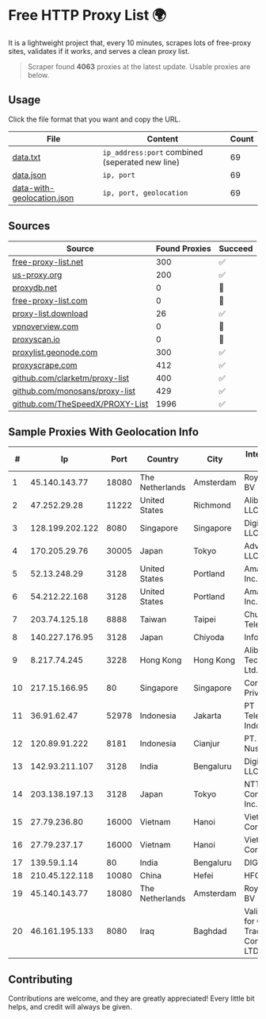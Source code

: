 
# Free HTTP Proxy List 🌍

It is a lightweight project that, every 10 minutes, scrapes lots of free-proxy sites, validates if it works, and serves a clean proxy list.


> Scraper found **4063** proxies at the latest update. Usable proxies are below.

## Usage

Click the file format that you want and copy the URL.


|File|Content|Count|
|----|-------|-----|
|[data.txt](https://raw.githubusercontent.com/themiralay/Proxy-List-World/master/data.txt)|`ip_address:port` combined (seperated new line)|69|
|[data.json](https://raw.githubusercontent.com/themiralay/Proxy-List-World/master/data.json)|`ip, port`|69|
|[data-with-geolocation.json](https://raw.githubusercontent.com/themiralay/Proxy-List-World/master/data-with-geolocation.json)|`ip, port, geolocation`|69|

## Sources

|Source|Found Proxies|Succeed|
|------|-------------|-------|
|[free-proxy-list.net](https://free-proxy-list.net)|300|✅|
|[us-proxy.org](https://www.us-proxy.org)|200|✅|
|[proxydb.net](http://proxydb.net)|0|🚫|
|[free-proxy-list.com](https://free-proxy-list.com/?page=&port=&type%5B%5D=http&type%5B%5D=https&up_time=0&search=Search)|0|🚫|
|[proxy-list.download](https://www.proxy-list.download/HTTP)|26|✅|
|[vpnoverview.com](https://vpnoverview.com/privacy/anonymous-browsing/free-proxy-servers)|0|🚫|
|[proxyscan.io](https://www.proxyscan.io)|0|🚫|
|[proxylist.geonode.com](https://proxylist.geonode.com/api/proxy-list?limit=300&page=1&sort_by=lastChecked&sort_type=desc&protocols=http,https)|300|✅|
|[proxyscrape.com](https://api.proxyscrape.com/v2/?request=displayproxies&protocol=http&timeout=10000&country=all&ssl=all&anonymity=all)|412|✅|
|[github.com/clarketm/proxy-list](https://raw.githubusercontent.com/clarketm/proxy-list/master/proxy-list-raw.txt)|400|✅|
|[github.com/monosans/proxy-list](https://raw.githubusercontent.com/monosans/proxy-list/main/proxies/http.txt)|429|✅|
|[github.com/TheSpeedX/PROXY-List](https://raw.githubusercontent.com/TheSpeedX/PROXY-List/master/http.txt)|1996|✅|


## Sample Proxies With Geolocation Info

|#|Ip|Port|Country|City|Internet Service Provider|
|-|--|----|-------|----|-------------------------|
|1|45.140.143.77|18080|The Netherlands|Amsterdam|RoyaleHosting BV|
|2|47.252.29.28|11222|United States|Richmond|Alibaba Cloud LLC|
|3|128.199.202.122|8080|Singapore|Singapore|DigitalOcean, LLC|
|4|170.205.29.76|30005|Japan|Tokyo|Advin Services LLC|
|5|52.13.248.29|3128|United States|Portland|Amazon.com, Inc.|
|6|54.212.22.168|3128|United States|Portland|Amazon.com, Inc.|
|7|203.74.125.18|8888|Taiwan|Taipei|Chunghwa Telecom Co., Ltd.|
|8|140.227.176.95|3128|Japan|Chiyoda|InfoSphere|
|9|8.217.74.245|3228|Hong Kong|Hong Kong|Alibaba (US) Technology Co., Ltd.|
|10|217.15.166.95|80|Singapore|Singapore|Contabo Asia Private Limited|
|11|36.91.62.47|52978|Indonesia|Jakarta|PT Telekomunikasi Indonesia|
|12|120.89.91.222|8181|Indonesia|Cianjur|PT. Java Digital Nusantara|
|13|142.93.211.107|3128|India|Bengaluru|DigitalOcean, LLC|
|14|203.138.197.13|3128|Japan|Tokyo|NTT PC Communications, Inc.|
|15|27.79.236.80|16000|Vietnam|Hanoi|Viettel Corporation|
|16|27.79.237.17|16000|Vietnam|Hanoi|Viettel Corporation|
|17|139.59.1.14|80|India|Bengaluru|DIGITALOCEAN|
|18|210.45.122.118|10080|China|Hefei|HFCET|
|19|45.140.143.77|18080|The Netherlands|Amsterdam|RoyaleHosting BV|
|20|46.161.195.133|8080|Iraq|Baghdad|Valin Company for General Trading and Communication LTD|



## Contributing

Contributions are welcome, and they are greatly appreciated! Every
little bit helps, and credit will always be given.

